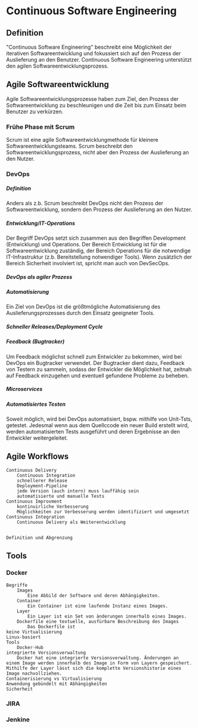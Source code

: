# Continuous Software Engineering

## Definition

"Continuous Software Engineering" beschreibt eine Möglichkeit der iterativen Softwareentwicklung und fokussiert sich auf den Prozess der Auslieferung an den Benutzer. Continuous Software Engineering unterstützt den agilen Softwareentwicklungsprozess.

## Agile Softwareentwicklung

Agile Softwareentwicklungsprozesse haben zum Ziel, den Prozess der Softwareentwicklung zu beschleunigen und die Zeit bis zum Einsatz beim Benutzer zu verkürzen.

### Frühe Phase mit Scrum

Scrum ist eine agile Softwareentwicklungmethode für kleinere Softwareentwicklungsteams. Scrum beschreibt den Softwareentwicklungsprozess, nicht aber den Prozess der Auslieferung an den Nutzer.

### DevOps

##### Definition

Anders als  z.b. Scrum beschreibt DevOps nicht den Prozess der Softwareentwicklung, sondern den Prozess der Auslieferung an den Nutzer.

##### Entwicklung/IT-Operations

Der Begriff DevOps setzt sich zusammen aus den Begriffen Development (Entwicklung) und Operations. Der Bereich Entwicklung ist für die Softwareentwicklung zuständig, der Bereich Operations für die notwendige IT-Infrastruktur (z.b. Bereitstellung notwendiger Tools). Wenn zusätzlich der Bereich Sicherheit involviert ist, spricht man auch von DevSecOps.

##### DevOps als agiler Prozess

##### Automatisierung

Ein Ziel von DevOps ist die größtmögliche Automatisierung des Auslieferungsprozesses durch den Einsatz geeigneter Tools.

##### Schneller Releases/Deployment Cycle

##### Feedback (Bugtracker)

Um Feedback möglichst schnell zum Entwickler zu bekommen, wird bei DevOps ein Bugtracker verwendet. Der Bugtracker dient dazu, Feedback von Testern zu sammeln, sodass der Entwickler die Möglichkeit hat, zeitnah auf Feedback einzugehen und eventuell gefundene Probleme zu beheben.

##### Microservices

##### Automatisiertes Testen

Soweit möglich, wird bei DevOps automatisiert, bspw. mithilfe von Unit-Tsts, getestet. Jedesmal wenn aus dem Quellccode ein neuer Build erstellt wird, werden automatisierten Tests ausgeführt und deren Ergebnisse an den Entwickler weitergeleitet.


## Agile Workflows

	Continuous Delivery
		Continuous Integration
		schnellerer Release
		Deployment-Pipeline
		jede Version (auch intern) muss lauffähig sein
		automatisierte und manuelle Tests
	Continuous Improvment
		kontinuirliche Verbesserung
		Möglichkeiten zur Verbesserung werden identifiziert und umgesetzt
	Continuous Integration
		Continuous Delivery als Weiterentwicklung
		

	Definition und Abgrenzung
	
## Tools

### Docker
	Begriffe
		Images
			Eine Abbild der Software und deren Abhängigkeiten.
		Container
			Ein Container ist eine laufende Instanz eines Images.
		Layer
			Ein Layer ist ein Set von änderungen innerhalb eines Images.
		Dockerfile eine textuelle, ausfürbare Beschreibung des Images
			Das Dockerfile ist
	keine Virtualisierung
	Linux-basiert
	Tools
		Docker-Hub
	integrierte Versionsverwaltung
		Docker hat eine integrierte Versionsverwaltung. Änderungen an einem Image werden innerhalb des Image in Form von Layern gespeichert. Mithilfe der Layer lässt sich die komplette Versionshistorie eines Image nachvollziehen.
	Containerisierung vs Virtualisierung
	Anwendung gebündelt mit Abhängigkeiten
	Sicherheit
	
	
### JIRA

### Jenkine
